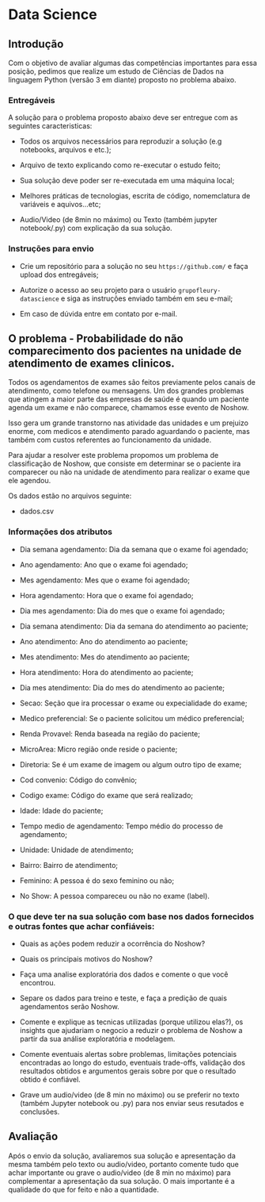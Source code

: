 # Data Science

## Introdução

Com o objetivo de avaliar algumas das competências importantes para essa posição, pedimos que realize um estudo de Ciências de Dados na linguagem Python (versão 3 em diante) proposto no problema abaixo.

### Entregáveis

A solução para o problema proposto abaixo deve ser entregue com as seguintes caracteristicas:

- Todos os arquivos necessários para reproduzir a solução (e.g notebooks, arquivos e etc.);

- Arquivo de texto explicando como re-executar o estudo feito;

- Sua solução deve poder ser re-executada em uma máquina local;

- Melhores práticas de tecnologias, escrita de código, nomemclatura de variáveis e aquivos...etc;

- Audio/Video (de 8min no máximo) ou Texto (também jupyter notebook/.py) com explicação da sua solução. 

### Instruções para envio

 - Crie um repositório para a solução no seu ```https://github.com/``` e faça upload dos entregáveis;

 - Autorize o acesso ao seu projeto para o usuário ```grupofleury-datascience``` e siga as instruções enviado também em seu e-mail;

 - Em caso de dúvida entre em contato por e-mail.


## O problema - Probabilidade do não comparecimento dos pacientes na unidade de atendimento de exames clinicos.

Todos os agendamentos de exames são feitos previamente pelos canais de atendimento, como telefone ou mensagens. Um dos grandes problemas que atingem a maior parte das empresas de saúde é quando um paciente agenda um exame e não comparece, chamamos esse evento de Noshow.

Isso gera um grande transtorno nas atividade das unidades e um prejuizo enorme, com medicos e atendimento parado aguardando o paciente, mas também com custos referentes ao funcionamento da unidade.

Para ajudar a resolver este problema propomos um problema de classificação de Noshow, que consiste em determinar se o paciente ira comparecer ou não na unidade de atendimento para realizar o exame que ele agendou.

Os dados estão no arquivos seguinte:

- dados.csv

### Informações dos atributos

- Dia semana agendamento: Dia da semana que o exame foi agendado;

- Ano agendamento: Ano que o exame foi agendado;

- Mes agendamento: Mes que o exame foi agendado;

- Hora agendamento: Hora que o exame foi agendado;

- Dia mes agendamento: Dia do mes que o exame foi agendado;

- Dia semana atendimento: Dia da semana do atendimento ao paciente;

- Ano atendimento: Ano do atendimento ao paciente;

- Mes atendimento: Mes do atendimento ao paciente;

- Hora atendimento: Hora do atendimento ao paciente;

- Dia mes atendimento: Dia do mes do atendimento ao paciente;

- Secao: Seção que ira processar o exame ou expecialidade do exame;

- Medico preferencial: Se o paciente solicitou um médico preferencial;

- Renda Provavel: Renda baseada na região do paciente;

- MicroArea: Micro região onde reside o paciente;

- Diretoria: Se é um exame de imagem ou algum outro tipo de exame;

- Cod convenio: Código do convênio;

- Codigo exame: Código do exame que será realizado;

- Idade: Idade do paciente;

- Tempo medio de agendamento: Tempo médio do processo de agendamento;

- Unidade: Unidade de atendimento;
 
- Bairro: Bairro de atendimento;

- Feminino: A pessoa é do sexo feminino ou não;

- No Show: A pessoa compareceu ou não no exame (label).

### O que deve ter na sua solução com base nos dados fornecidos e outras fontes que achar confiáveis:

-   Quais as ações podem reduzir a ocorrência do Noshow? 

-   Quais os principais motivos do Noshow?

-   Faça uma analise exploratória dos dados e comente o que você encontrou.

-   Separe os dados para treino e teste, e faça a predição de quais agendamentos serão Noshow.

-   Comente e explique as tecnicas utilizadas (porque utilizou elas?), os insights que ajudariam o negocio a reduzir o problema de Noshow a partir da sua análise exploratória e modelagem.

-   Comente eventuais alertas sobre problemas, limitações potenciais encontradas ao longo do estudo, eventuais trade-offs, validação dos resultados obtidos e argumentos gerais sobre por que o resultado obtido é confiável.

-   Grave um audio/video (de 8 min no máximo) ou se preferir no texto (também Jupyter notebook ou .py) para nos enviar seus resutados e conclusões.

## Avaliação

Após o envio da solução, avaliaremos sua solução e apresentação da mesma também pelo texto ou audio/video, portanto comente tudo que achar importante ou grave o audio/video (de 8 min no máximo) para complementar a apresentação da sua solução. O mais importante é a qualidade do que for feito e não a quantidade.




